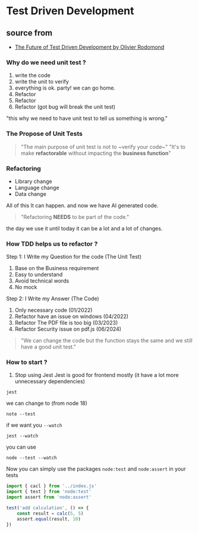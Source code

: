# Test Driven Development
## source from
- [The Future of Test Driven Development by Olivier Rodomond](https://www.youtube.com/watch?v=gtB7nzeKT-8)

### Why do we need unit test ?
1. write the code
2. write the unit to verify
3. everything is ok. party! we can go home.
4. Refactor
5. Refactor
6. Refactor (got bug will break the unit test)

"this why we need to have unit test to tell us something is wrong."

### The Propose of Unit Tests
> "The main purpose of unit test is not to ~verify your code~"
> "It's to make **refactorable** without impacting the **business function**"

### Refactoring
- Library change
- Language change
- Data change

All of this It can happen.
and now we have AI generated code.

> "Refactoring **NEEDS** to be part of the code."

the day we use it until today it can be a lot and a lot of changes.

### How TDD helps us to refactor ?
Step 1: I Write my Question for the code (The Unit Test)
1. Base on the Business requirement
2. Easy to understand
3. Avoid technical words
4. No mock

Step 2: I Write my Answer (The Code)
1. Only necessary code (01/2022)
2. Refactor have an issue on windows (04/2022)
3. Refactor The PDF file is too big (03/2023)
4. Refactor Security issue on pdf.js (06/2024)

> "We can change the code but the function stays the same and we still have a good unit test."

### How to start ?
1. Stop using Jest
Jest is good for frontend mostly (it have a lot more unnecessary dependencies)

```jest```

we can change to (from node 18)

```note --test```

if we want you `--watch`

```jest --watch```

you can use

```node --test --watch```

Now you can simply use the packages `node:test` and `node:assert` in your tests
```js
import { cacl } from '../index.js'
import { test } from 'node:test'
import assert from 'node:assert'

test('add calculation', () => {
    const result = calc(5, 5)
    assert.equal(result, 10)
})
```
